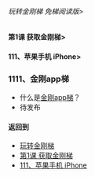###### 玩转金刚梯 免梯阅读版>
#### 第1课 获取金刚梯>
#### 111、苹果手机 iPhone>
### 1111、金刚app梯

- 什么是[金刚app梯](https://github.com/a2zitpro/web/blob/master/LadderFree/kkDictionary/KKLadderAPP.md)？
- 待发布

#### 返回到
- [玩转金刚梯](https://github.com/a2zitpro/web/blob/master/LadderFree/main.md)
- [第1课 获取金刚梯](https://github.com/a2zitpro/web/blob/master/LadderFree/LadderGet/LadderGet.md)
- [111、苹果手机 iPhone](https://github.com/a2zitpro/web/blob/master/LadderFree/LadderGet/Apple/iPhone/iPhone.md)




